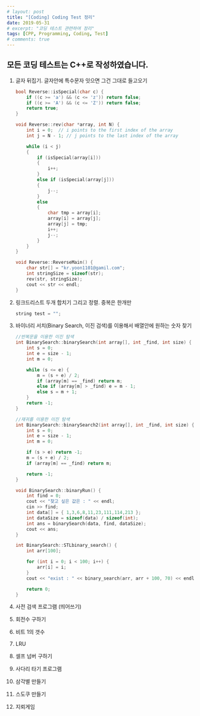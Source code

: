 ```yaml
---
# layout: post
title: "[Coding] Coding Test 정리"
date: 2019-05-31
# excerpt: "코딩 테스트 관련하여 정리"
tags: [CPP, Programming, Coding, Test]
# comments: true
---
```


## 모든 코딩 테스트는 C++로 작성하였습니다.

1. 글자 뒤집기. 글자안에 특수문자 잇으면 그건 그대로 들고오기
	```c++
	bool Reverse::isSpecial(char c) {
		if ((c >= 'a') && (c <= 'z')) return false;
		if ((c >= 'A') && (c <= 'Z')) return false;
		return true;
	}

	void Reverse::rev(char *array, int N) {
		int i = 0;  // i points to the first index of the array
		int j = N - 1; // j points to the last index of the array

		while (i < j)
		{
			if (isSpecial(array[i]))
			{
				i++;
			}
			else if (isSpecial(array[j]))
			{
				j--;
			}
			else
			{
				char tmp = array[i];
				array[i] = array[j];
				array[j] = tmp;
				i++;
				j--;
			}
		}
	}

	void Reverse::ReverseMain() {
		char str[] = "kr.yoon1101@gamil.com";
		int stringSize = sizeof(str);
		rev(str, stringSize);
		cout << str << endl;
	}
	```

2. 링크드리스트 두개 합치기 그리고 정렬. 중복은 한개만
	```c++
	string test = "";
	```

3. 바이너리 서치(Binary Search, 이진 검색)를 이용해서 배열안에 원하는 숫자 찾기
	```c++
	//반복문을 이용한 이진 탐색
	int BinarySearch::binarySearch(int array[], int _find, int size) {
		int s = 0;
		int e = size - 1;
		int m = 0;

		while (s <= e) {
			m = (s + e) / 2;
			if (array[m] == _find) return m;
			else if (array[m] > _find) e = m - 1;
			else s = m + 1;
		}
		return -1;
	}

	//재귀를 이용한 이진 탐색
	int BinarySearch::binarySearch2(int array[], int _find, int size) {
		int s = 0;
		int e = size - 1;
		int m = 0;

		if (s > e) return -1;
		m = (s + e) / 2;
		if (array[m] == _find) return m;

		return -1;
	}

	void BinarySearch::binaryRun() {
		int find = 0;
		cout << "찾고 싶은 값은 : " << endl;
		cin >> find;
		int data[] = { 1,3,6,8,11,23,111,114,213 };
		int dataSize = sizeof(data) / sizeof(int);
		int ans = binarySearch(data, find, dataSize);
		cout << ans;
	}

	int BinarySearch::STLbinary_search() {
		int arr[100];

		for (int i = 0; i < 100; i++) {
			arr[i] = i;
		}
		cout << "exist : " << binary_search(arr, arr + 100, 70) << endl;

		return 0;
	}
	```

4. 사전 검색 프로그램 (띄어쓰기)

5. 회전수 구하기

6. 비트 1의 갯수

7. LRU

8. 셀프 넘버 구하기

9. 사다리 타기 프로그램

10. 삼각별 만들기

11. 스도쿠 만들기

12. 지뢰게임
